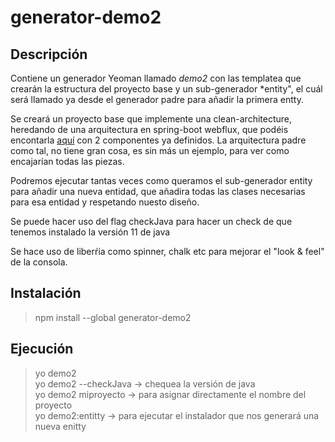 # generator-demo2

## Descripción 
Contiene un generador Yeoman llamado *demo2* con las templatea que crearán la estructura del proyecto base y un sub-generador *entity", el cuál será llamado ya desde el generador padre para
añadir la primera entty.

Se creará un proyecto base que implemente una clean-architecture, heredando de una arquitectura en spring-boot webflux, que podéis encontarla [aquí](https://github.com/vanessaCantalapiedra/base-project-webflux-2.4.3)
con 2 componentes ya definidos.
La arquitectura padre como tal, no tiene gran cosa, es sin más un ejemplo, para ver como encajarían todas las piezas.

Podremos ejecutar tantas veces como queramos el sub-generador entity para añadir una nueva entidad, que añadira todas las clases necesarias para esa entidad y respetando nuesto diseño.

Se puede hacer uso del flag checkJava para  hacer un check de que tenemos instalado la versión 11 de java

Se hace uso de liberŕia como spinner, chalk etc para mejorar el "look & feel" de la consola.

## Instalación

> npm install --global generator-demo2

## Ejecución

> yo demo2 </br>
yo demo2 --checkJava -> chequea la versión de java </br>
yo demo2 miproyecto -> para asignar directamente el nombre del proyecto </br>
yo demo2:entitty -> para ejecutar el instalador que nos generará una nueva enitty
